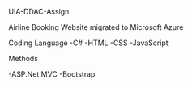 UIA-DDAC-Assign

Airline Booking Website migrated to Microsoft Azure

Coding Language
-C#
-HTML
-CSS
-JavaScript

Methods

-ASP.Net MVC
-Bootstrap
